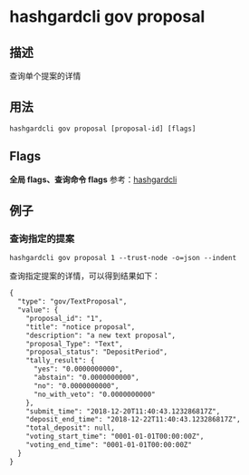 # hashgardcli gov proposal

## 描述

查询单个提案的详情

## 用法

```
hashgardcli gov proposal [proposal-id] [flags]
```
## Flags

 **全局 flags、查询命令 flags** 参考：[hashgardcli](../README.md)
 
## 例子

### 查询指定的提案

```shell
hashgardcli gov proposal 1 --trust-node -o=json --indent
```

查询指定提案的详情，可以得到结果如下：

```txt
{
  "type": "gov/TextProposal",
  "value": {
    "proposal_id": "1",
    "title": "notice proposal",
    "description": "a new text proposal",
    "proposal_Type": "Text",
    "proposal_status": "DepositPeriod",
    "tally_result": {
      "yes": "0.0000000000",
      "abstain": "0.0000000000",
      "no": "0.0000000000",
      "no_with_veto": "0.0000000000"
    },
    "submit_time": "2018-12-20T11:40:43.123286817Z",
    "deposit_end_time": "2018-12-22T11:40:43.123286817Z",
    "total_deposit": null,
    "voting_start_time": "0001-01-01T00:00:00Z",
    "voting_end_time": "0001-01-01T00:00:00Z"
  }
}
```

